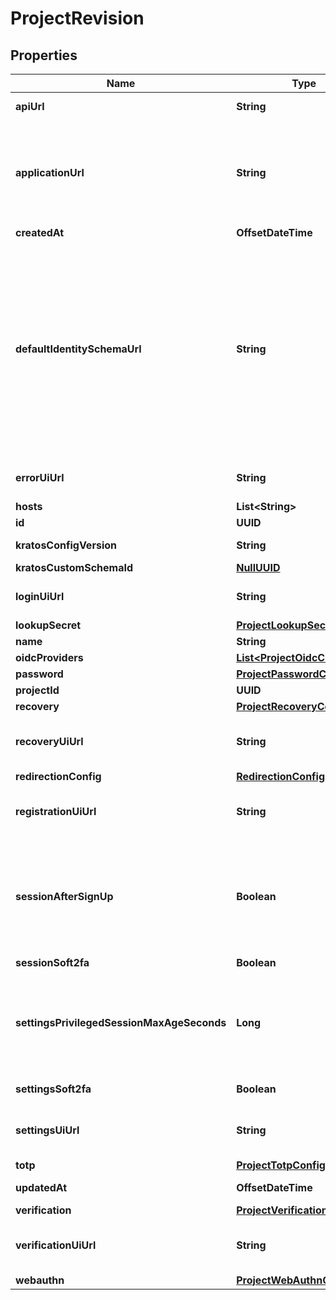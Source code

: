 

# ProjectRevision


## Properties

Name | Type | Description | Notes
------------ | ------------- | ------------- | -------------
**apiUrl** | **String** | The Project API URL  The URL where the Project&#39;s APIs are available. | 
**applicationUrl** | **String** | Your Application URL  The URL where your application is available. Your users will be redirected to this URL when they successfully complete a login, logout, verification, recovery, or registration flow.  More fine-grained redirection patterns are available for the individual flows. | 
**createdAt** | **OffsetDateTime** | The Project&#39;s Revision Creation Date |  [readonly]
**defaultIdentitySchemaUrl** | **String** | Default Identity Schema URL  This represents your Ory Kratos Default Identity Schema. It is your identity&#39;s default schema. This allows setting custom fields such as \&quot;address\&quot;, specifying whether you want to log in using email or a username, and more. For more information on this topic, please check out the identity documentation.  The value of this field can be either any \&quot;https://\&quot; URL - for example a file hosted at GitHub, or a &#x60;preset://&#x60;-prefixed string. Available profiles are:  profile://email profile://username | 
**errorUiUrl** | **String** | Self-Service Error UI URL  Sets the UI URL for the error UI. If left empty, this will use Ory&#39;s hosted pages. |  [optional]
**hosts** | **List&lt;String&gt;** |  | 
**id** | **UUID** |  | 
**kratosConfigVersion** | **String** | The Project&#39;s Kratos Config Version |  [optional] [readonly]
**kratosCustomSchemaId** | [**NullUUID**](NullUUID.md) |  |  [optional]
**loginUiUrl** | **String** | Self-Service Login UI URL  Sets the UI URL for the login UI. If left empty, this will use Ory&#39;s hosted pages. |  [optional]
**lookupSecret** | [**ProjectLookupSecretConfig**](ProjectLookupSecretConfig.md) |  |  [optional]
**name** | **String** | The project&#39;s name. | 
**oidcProviders** | [**List&lt;ProjectOidcConfig&gt;**](ProjectOidcConfig.md) |  |  [optional]
**password** | [**ProjectPasswordConfig**](ProjectPasswordConfig.md) |  |  [optional]
**projectId** | **UUID** |  | 
**recovery** | [**ProjectRecoveryConfig**](ProjectRecoveryConfig.md) |  |  [optional]
**recoveryUiUrl** | **String** | Self-Service Login UI URL  Sets the UI URL for the recovery UI. If left empty, this will use Ory&#39;s hosted pages. |  [optional]
**redirectionConfig** | [**RedirectionConfig**](RedirectionConfig.md) |  |  [optional]
**registrationUiUrl** | **String** | Self-Service Login UI URL  Sets the UI URL for the registration UI. If left empty, this will use Ory&#39;s hosted pages. |  [optional]
**sessionAfterSignUp** | **Boolean** | Issue Session after Sign Up  If set to true, users will receive a session after they successfully signed up. Enabling this option allows account enumeration during registration flows. Read more: https://www.ory.sh/kratos/docs/self-service/flows/user-registration#successful-registration | 
**sessionSoft2fa** | **Boolean** | Enable Soft 2FA for Login Sessions |  [optional]
**settingsPrivilegedSessionMaxAgeSeconds** | **Long** | Duration in Seconds of how long a Session is Privileged  Defines how long a session is considered privileged in seconds. If the session&#39;s authenticated_at is older than the value specified here, the user needs to re-authenticate to perform certain actions (e.g. password change). |  [optional]
**settingsSoft2fa** | **Boolean** | Enable Soft 2FA for Self-Service Settings Flows |  [optional]
**settingsUiUrl** | **String** | Self-Service Settings UI URL  Sets the UI URL for the settings UI. If left empty, this will use Ory&#39;s hosted pages. |  [optional]
**totp** | [**ProjectTotpConfig**](ProjectTotpConfig.md) |  |  [optional]
**updatedAt** | **OffsetDateTime** | Last Time Project&#39;s Revision was Updated |  [readonly]
**verification** | [**ProjectVerificationConfig**](ProjectVerificationConfig.md) |  |  [optional]
**verificationUiUrl** | **String** | Self-Service Login UI URL  Sets the UI URL for the verification UI. If left empty, this will use Ory&#39;s hosted pages. |  [optional]
**webauthn** | [**ProjectWebAuthnConfig**](ProjectWebAuthnConfig.md) |  |  [optional]



